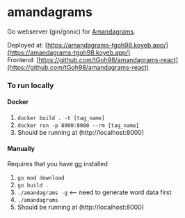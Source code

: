 # amandagrams
Go webserver (gin/gonic) for [Amandagrams](https://amandagrams.surge.sh/).  

Deployed at: [https://amandagrams-tgoh98.koyeb.app/](https://amandagrams-tgoh98.koyeb.app/)  
Frontend: [https://github.com/tGoh98/amandagrams-react](https://github.com/tGoh98/amandagrams-react)  

### To run locally
#### Docker
1. `docker build . -t [tag_name]`
2. `docker run -p 8000:8000 --rm [tag_name]`  
3. Should be running at (http://localhost:8000)

#### Manually
Requires that you have [go](https://go.dev/doc/install) installed
1. `go mod download`
2. `go build .`
3. `./amandagrams -g` <-- need to generate word data first
4. `./amandagrams`
5. Should be running at (http://localhost:8000)
